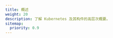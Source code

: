 ```yaml
---
title: 概述
weight: 20
description: 了解 Kubernetes 及其构件的高层次概要。
sitemap:
  priority: 0.9
---
```

<!--
title: "Overview"
weight: 20
description: Get a high-level outline of Kubernetes and the components it is built from.
sitemap:
  priority: 0.9
-->
